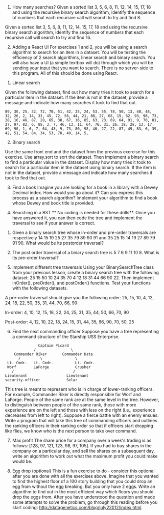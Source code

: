 1. How many searches?
Given a sorted list 3, 5, 6, 8, 11, 12, 14, 15, 17, 18 and using the recursive binary search algorithm, identify the sequence of numbers that each recursive call will search to try and find 8.

Given a sorted list 3, 5, 6, 8, 11, 12, 14, 15, 17, 18 and using the recursive binary search algorithm, identify the sequence of numbers that each recursive call will search to try and find 16.

2. Adding a React UI
For exercises 1 and 2, you will be using a search algorithm to search for an item in a dataset. You will be testing the efficiency of 2 search algorithms, linear search and binary search. You will also have a UI (a simple textbox will do) through which you will be sending your input that you want to search. There is no server-side to this program. All of this should be done using React.

1) Linear search

Given the following dataset, find out how many tries it took to search for a particular item in the dataset. If the item is not in the dataset, provide a message and indicate how many searches it took to find that out.
```
89, 30, 25, 32, 72, 70, 51, 42, 25, 24, 53, 55, 78, 50, 13, 40, 48, 32, 26, 2, 14, 33, 45, 72, 56, 44, 21, 88, 27, 68, 15, 62, 93, 98, 73, 28, 16, 46, 87, 28, 65, 38, 67, 16, 85, 63, 23, 69, 64, 91, 9, 70, 81, 27, 97, 82, 6, 88, 3, 7, 46, 13, 11, 64, 76, 31, 26, 38, 28, 13, 17, 69, 90, 1, 6, 7, 64, 43, 9, 73, 80, 98, 46, 27, 22, 87, 49, 83, 6, 39, 42, 51, 54, 84, 34, 53, 78, 40, 14, 5,
```

2) Binary search

Use the same front end and the dataset from the previous exercise for this exercise. Use array.sort to sort the dataset. Then implement a binary search to find a particular value in the dataset. Display how many tries it took to search for a particular item in the dataset using binary search. If the item is not in the dataset, provide a message and indicate how many searches it took to find that out.

3. Find a book
Imagine you are looking for a book in a library with a Dewey Decimal index. How would you go about it? Can you express this process as a search algorithm? Implement your algorithm to find a book whose Dewey and book title is provided.

4. Searching in a BST
** No coding is needed for these drills**. Once you have answered it, you can then code the tree and implement the traversal to see if your answer is correct.

1) Given a binary search tree whose in-order and pre-order traversals are respectively 14 15 19 25 27 35 79 89 90 91 and 35 25 15 14 19 27 89 79 91 90. What would be its postorder traversal?

2) The post order traversal of a binary search tree is 5 7 6 9 11 10 8. What is its pre-order traversal?

5. Implement different tree traversals
Using your BinarySearchTree class from your previous lesson, create a binary search tree with the following dataset: 25 15 50 10 24 35 70 4 12 18 31 44 66 90 22. Then implement inOrder(), preOrder(), and postOrder() functions. Test your functions with the following datasets.

A pre-order traversal should give you the following order: 25, 15, 10, 4, 12, 24, 18, 22, 50, 35, 31, 44, 70, 66, 90

In-order: 4, 10, 12, 15, 18, 22, 24, 25, 31, 35, 44, 50, 66, 70, 90

Post-order: 4, 12, 10, 22, 18, 24, 15, 31, 44, 35, 66, 90, 70, 50, 25

6. Find the next commanding officer
Suppose you have a tree representing a command structure of the Starship USS Enterprise.
```
               Captain Picard
             /                \
    Commander Riker       Commander Data
      /         \               \
 Lt. Cmdr.   Lt. Cmdr.          Lt. Cmdr.
 Worf        LaForge            Crusher
   /                           /
Lieutenant                  Lieutenant
security-officer            Selar
```

This tree is meant to represent who is in charge of lower-ranking officers. For example, Commander Riker is directly responsible for Worf and LaForge. People of the same rank are at the same level in the tree. However, to distinguish between people of the same rank, those with more experience are on the left and those with less on the right (i.e., experience decreases from left to right). Suppose a fierce battle with an enemy ensues. Write a program that will take this tree of commanding officers and outlines the ranking officers in their ranking order so that if officers start dropping like flies, we know who is the next person to take over command.

7. Max profit
The share price for a company over a week's trading is as follows: [128, 97, 121, 123, 98, 97, 105]. If you had to buy shares in the company on a particular day, and sell the shares on a subsequent day, write an algorithm to work out what the maximum profit you could make would be.

8. Egg drop (optional)
This is a fun exercise to do - consider this optional after you are done with all the exercises above. Imagine that you wanted to find the highest floor of a 100 story building that you could drop an egg from without the egg breaking. But you only have 2 eggs. Write an algorithm to find out in the most efficient way which floors you should drop the eggs from. After you have understood the question and made some attempts to solve the problem, go through this reading before you start coding: http://datagenetics.com/blog/july22012/index.html.